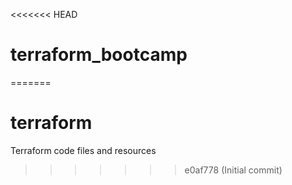 <<<<<<< HEAD
# terraform_bootcamp
=======
# terraform
Terraform code files and resources
>>>>>>> e0af778 (Initial commit)
